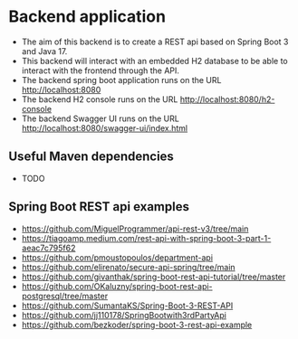 # Backend application

- The aim of this backend is to create a REST api based on Spring Boot 3 and Java 17.
- This backend will interact with an embedded H2 database to be able to interact with the frontend through the API.
- The backend spring boot application runs on the URL [http://localhost:8080](http://localhost:8080)
- The backend H2 console runs on the URL [http://localhost:8080/h2-console](http://localhost:8080/h2-console)
- The backend Swagger UI runs on the URL [http://localhost:8080/swagger-ui/index.html](http://localhost:8080/swagger-ui/index.html)


## Useful Maven dependencies
- TODO

## Spring Boot REST api examples
- https://github.com/MiguelProgrammer/api-rest-v3/tree/main
- https://tiagoamp.medium.com/rest-api-with-spring-boot-3-part-1-aeac7c795f62
- https://github.com/pmoustopoulos/department-api
- https://github.com/elirenato/secure-api-spring/tree/main
- https://github.com/givanthak/spring-boot-rest-api-tutorial/tree/master
- https://github.com/OKaluzny/spring-boot-rest-api-postgresql/tree/master
- https://github.com/SumantaKS/Spring-Boot-3-REST-API
- https://github.com/jj110178/SpringBootwith3rdPartyApi
- https://github.com/bezkoder/spring-boot-3-rest-api-example